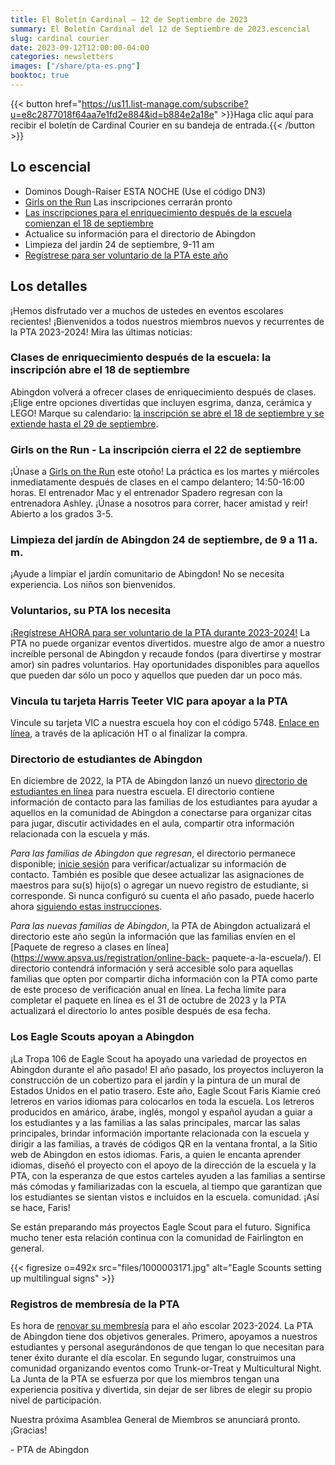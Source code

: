 ```yaml
---
title: El Boletín Cardinal — 12 de Septiembre de 2023
summary: El Boletín Cardinal del 12 de Septiembre de 2023.escencial
slug: cardinal courier
date: 2023-09-12T12:00:00-04:00
categories: newsletters
images: ["/share/pta-es.png"]
booktoc: true
---
```


{{< button href="https://us11.list-manage.com/subscribe?u=e8c2877018f64aa7e1fd2e884&id=b884e2a18e" >}}Haga clic aquí para recibir el boletín de Cardinal Courier en su bandeja de entrada.{{< /button >}}

## Lo escencial

- Dominos Dough-Raiser ESTA NOCHE (Use el código DN3)
- [Girls on the Run](https://www.pinwheel.us/register/index/FALL2023PROGRAM?sid=53fdee11d4b34b27bff4ac57de67b97a) Las inscripciones cerrarán pronto
- [Las inscripciones para el enriquecimiento después de la escuela comienzan el 18 de septiembre](https://bc-arl-abingdon.jumbula.com/#/fall-2023)
- Actualice su información para el directorio de Abingdon
- Limpieza del jardín 24 de septiembre, 9-11 am
- [Regístrese para ser voluntario de la PTA este año](https://docs.google.com/forms/u/2/d/e/1FAIpQLSf50HFDkNfDxP5VfE2LzsxKbUPZdmRGQTeNEUhXkU_qLCLWZQ/viewform?usp=sf_link)

## Los detalles

¡Hemos disfrutado ver a muchos de ustedes en eventos escolares recientes! ¡Bienvenidos a todos nuestros miembros nuevos y recurrentes de la PTA 2023-2024! Mira las últimas noticias:

### Clases de enriquecimiento después de la escuela: la inscripción abre el 18 de septiembre

Abingdon volverá a ofrecer clases de enriquecimiento después de clases. ¡Elige entre opciones divertidas que incluyen esgrima, danza, cerámica y LEGO! Marque su calendario: [la inscripción se abre el 18 de septiembre y se extiende hasta el 29 de septiembre](https://bc-arl-abingdon.jumbula.com/#/fall-2023).

### Girls on the Run - La inscripción cierra el 22 de septiembre

¡Únase a [Girls on the Run](https://www.pinwheel.us/register/index/FALL2023PROGRAM?sid=53fdee11d4b34b27bff4ac57de67b97a) este otoño! La práctica es los martes y miércoles inmediatamente después de clases en el campo delantero; 14:50-16:00 horas. El entrenador Mac y el entrenador Spadero regresan con la entrenadora Ashley. ¡Únase a nosotros para correr, hacer amistad y reír! Abierto a los grados 3-5.

### Limpieza del jardín de Abingdon 24 de septiembre, de 9 a 11 a. m.

¡Ayude a limpiar el jardín comunitario de Abingdon! No se necesita experiencia. Los niños son bienvenidos.

### Voluntarios, su PTA los necesita

[¡Regístrese AHORA para ser voluntario de la PTA durante 2023-2024!](https://docs.google.com/forms/u/2/d/e/1FAIpQLSf50HFDkNfDxP5VfE2LzsxKbUPZdmRGQTeNEUhXkU_qLCLWZQ/viewform?usp=sf_link) La PTA no puede organizar eventos divertidos. muestre algo de amor a nuestro increíble personal de Abingdon y recaude fondos (para divertirse y mostrar amor) sin padres voluntarios. Hay oportunidades disponibles para aquellos que pueden dar sólo un poco y aquellos que pueden dar un poco más.

### Vincula tu tarjeta Harris Teeter VIC para apoyar a la PTA

Vincule su tarjeta VIC a nuestra escuela hoy con el código 5748. [Enlace en línea](https://tie.harristeeter.com/tie/login), a través de la aplicación HT o al finalizar la compra.

### Directorio de estudiantes de Abingdon

En diciembre de 2022, la PTA de Abingdon lanzó un nuevo [directorio de estudiantes en línea](https://abingdonpta.membershiptoolkit.com/) para nuestra escuela. El directorio contiene información de contacto para las familias de los estudiantes para ayudar a aquellos en la comunidad de Abingdon a conectarse para organizar citas para jugar, discutir actividades en el aula, compartir otra información relacionada con la escuela y más.

*Para las familias de Abingdon que regresan*, el directorio permanece disponible; [inicie sesión](https://abingdonpta.membershiptoolkit.com/) para verificar/actualizar su información de contacto. También es posible que desee actualizar las asignaciones de maestros para su(s) hijo(s) o agregar un nuevo registro de estudiante, si corresponde. Si nunca configuró su cuenta el año pasado, puede hacerlo ahora [siguiendo estas instrucciones](https://www.abingdonpta.org/2022/12/01/directory/).

*Para las nuevas familias de Abingdon*, la PTA de Abingdon actualizará el directorio este año según la información que las familias envíen en el [Paquete de regreso a clases en línea](https://www.apsva.us/registration/online-back- paquete-a-la-escuela/). El directorio contendrá información y será accesible solo para aquellas familias que opten por compartir dicha información con la PTA como parte de este proceso de verificación anual en línea. La fecha límite para completar el paquete en línea es el 31 de octubre de 2023 y la PTA actualizará el directorio lo antes posible después de esa fecha.

### Los Eagle Scouts apoyan a Abingdon

¡La Tropa 106 de Eagle Scout ha apoyado una variedad de proyectos en Abingdon durante el año pasado! El año pasado, los proyectos incluyeron la construcción de un cobertizo para el jardín y la pintura de un mural de Estados Unidos en el patio trasero. Este año, Eagle Scout Faris Kiamie creó letreros en varios idiomas para colocarlos en toda la escuela. Los letreros producidos en amárico, árabe, inglés, mongol y español ayudan a guiar a los estudiantes y a las familias a las salas principales, marcar las salas principales, brindar información importante relacionada con la escuela y dirigir a las familias, a través de códigos QR en la ventana frontal, a la Sitio web de Abingdon en estos idiomas. Faris, a quien le encanta aprender idiomas, diseñó el proyecto con el apoyo de la dirección de la escuela y la PTA, con la esperanza de que estos carteles ayuden a las familias a sentirse más cómodas y familiarizadas con la escuela, al tiempo que garantizan que los estudiantes se sientan vistos e incluidos en la escuela. comunidad. ¡Así se hace, Faris!

Se están preparando más proyectos Eagle Scout para el futuro. Significa mucho tener esta relación continua con la comunidad de Fairlington en general.

{{< figresize o=492x src="files/1000003171.jpg" alt="Eagle Scounts setting up multilingual signs" >}}

### Registros de membresía de la PTA

Es hora de [renovar su membresía](https://www.abingdonpta.org/join/) para el año escolar 2023-2024. La PTA de Abingdon tiene dos objetivos generales. Primero, apoyamos a nuestros estudiantes y personal asegurándonos de que tengan lo que necesitan para tener éxito durante el día escolar. En segundo lugar, construimos una comunidad organizando eventos como Trunk-or-Treat y Multicultural Night. La Junta de la PTA se esfuerza por que los miembros tengan una experiencia positiva y divertida, sin dejar de ser libres de elegir su propio nivel de participación.

Nuestra próxima Asamblea General de Miembros se anunciará pronto. ¡Gracias!

\- PTA de Abingdon